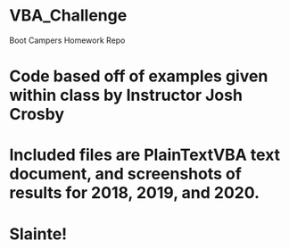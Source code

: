 # VBA_Challenge
Boot Campers Homework Repo

# Code based off of examples given within class by Instructor Josh Crosby

# Included files are PlainTextVBA text document, and screenshots of results for 2018, 2019, and 2020.

# Slainte!
